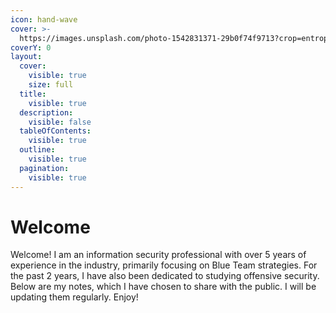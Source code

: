 ```yaml
---
icon: hand-wave
cover: >-
  https://images.unsplash.com/photo-1542831371-29b0f74f9713?crop=entropy&cs=srgb&fm=jpg&ixid=M3wxOTcwMjR8MHwxfHNlYXJjaHwzfHxoYWNraW5nfGVufDB8fHx8MTc0NjcxNTk0OXww&ixlib=rb-4.1.0&q=85
coverY: 0
layout:
  cover:
    visible: true
    size: full
  title:
    visible: true
  description:
    visible: false
  tableOfContents:
    visible: true
  outline:
    visible: true
  pagination:
    visible: true
---
```


# Welcome

Welcome! I am an information security professional with over 5 years of experience in the industry, primarily focusing on Blue Team strategies. For the past 2 years, I have also been dedicated to studying offensive security. Below are my notes, which I have chosen to share with the public. I will be updating them regularly. Enjoy!

<figure><img src="https://images.unsplash.com/photo-1544890225-2f3faec4cd60?crop=entropy&#x26;cs=srgb&#x26;fm=jpg&#x26;ixid=M3wxOTcwMjR8MHwxfHNlYXJjaHwxfHxoYWNrfGVufDB8fHx8MTc0NjcxNTk0N3ww&#x26;ixlib=rb-4.1.0&#x26;q=85" alt=""><figcaption></figcaption></figure>
